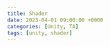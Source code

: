 ```yaml
---
title: Shader
date: 2023-04-01 09:00:00 +0000
categories: [Unity, TA]
tags: [unity, shader]
---
```


